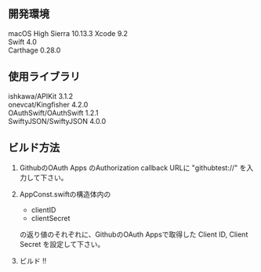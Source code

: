 ## 開発環境

macOS High Sierra 10.13.3 
Xcode 9.2  
Swift 4.0  
Carthage 0.28.0

## 使用ライブラリ

ishkawa/APIKit 3.1.2  
onevcat/Kingfisher 4.2.0  
OAuthSwift/OAuthSwift 1.2.1  
SwiftyJSON/SwiftyJSON	4.0.0 

## ビルド方法

1. GithubのOAuth Apps のAuthorization callback URLに "githubtest://" を入力して下さい。
2. AppConst.swiftの構造体内の

	- clientID
	- clientSecret

	の返り値のそれぞれに、GithubのOAuth Appsで取得した Client ID, Client Secret を設定して下さい。
		
3. ビルド !!

